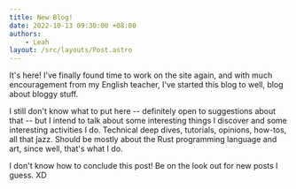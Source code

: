 ```yaml
---
title: New Blog!
date: 2022-10-13 09:30:00 +08:00
authors:
    - Leah
layout: /src/layouts/Post.astro
---
```


It's here! I've finally found time to work on the site again,
and with much encouragement from my English teacher, I've started this blog to well,
blog about bloggy stuff.

<!-- MORE -->

I still don't know what to put here -- definitely open to suggestions about that --
but I intend to talk about some interesting things I discover and some interesting
activities I do. Technical deep dives, tutorials, opinions, how-tos, all that jazz.
Should be mostly about the Rust programming language and art, since well, that's
what I do.

I don't know how to conclude this post! Be on the look out for new posts I guess. XD
